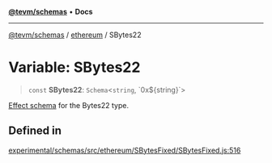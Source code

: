 [**@tevm/schemas**](../../README.md) • **Docs**

***

[@tevm/schemas](../../modules.md) / [ethereum](../README.md) / SBytes22

# Variable: SBytes22

> `const` **SBytes22**: `Schema`\<`string`, \`0x$\{string\}\`\>

[Effect schema](https://github.com/Effect-TS/schema) for the Bytes22 type.

## Defined in

[experimental/schemas/src/ethereum/SBytesFixed/SBytesFixed.js:516](https://github.com/qbzzt/tevm-monorepo/blob/main/experimental/schemas/src/ethereum/SBytesFixed/SBytesFixed.js#L516)

